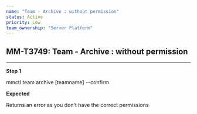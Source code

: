 ```yaml
---
name: "Team - Archive : without permission"
status: Active
priority: Low
team_ownership: "Server Platform"
---
```


## MM-T3749: Team - Archive : without permission

---

**Step 1**

mmctl team archive \[teamname] --confirm

**Expected**

Returns an error as you don't have the correct permissions
